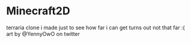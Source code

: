 # Minecraft2D
terraria clone i made just to see how far i can get turns out not that far :(\
art by @YennyOwO on twitter
